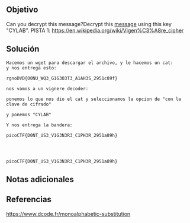 ## Objetivo
Can you decrypt this message?Decrypt this [message](https://artifacts.picoctf.net/c/160/cipher.txt) using this key "CYLAB".
PISTA 1:
https://en.wikipedia.org/wiki/Vigen%C3%A8re_cipher


## Solución
```
Hacemos un wget para descargar el archivo, y le hacemos un cat:
y nos entrega esto:

rgnoDVD{O0NU_WQ3_G1G3O3T3_A1AH3S_2951c89f}

nos vamos a un vignere decoder:

ponemos lo que nos dio el cat y seleccionamos la opcion de "con la clave de cifrado"

y ponemos "CYLAB"

Y nos entrega la bandera:

picoCTF{D0NT_US3_V1G3N3R3_C1PH3R_2951a89h}




picoCTF{D0NT_US3_V1G3N3R3_C1PH3R_2951a89h}
```
## Notas adicionales

## Referencias

https://www.dcode.fr/monoalphabetic-substitution



